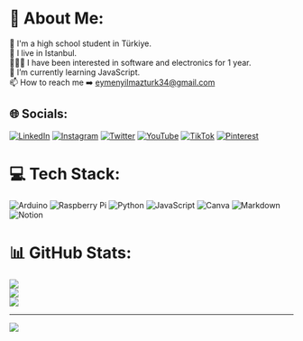 # 💫 About Me:
🏫 I'm a high school student in Türkiye.<br>🌆 I live in Istanbul.<br>👨🏻‍💻 I have been interested in software and electronics for 1 year.<br>🌱 I’m currently learning JavaScript.<br>📫 How to reach me ➡️ eymenyilmazturk34@gmail.com


## 🌐 Socials:
 [![LinkedIn](https://img.shields.io/badge/LinkedIn-%230077B5.svg?logo=linkedin&logoColor=white)](https://linkedin.com/in/eymenyilmazturk) [![Instagram](https://img.shields.io/badge/Instagram-%23E4405F.svg?logo=Instagram&logoColor=white)](https://instagram.com/eymenyilmazturkk) [![Twitter](https://img.shields.io/badge/Twitter-%231DA1F2.svg?logo=Twitter&logoColor=white)](https://twitter.com/eymenyilmazturk) [![YouTube](https://img.shields.io/badge/YouTube-%23FF0000.svg?logo=YouTube&logoColor=white)](https://www.youtube.com/@eymenyilmazturk) [![TikTok](https://img.shields.io/badge/TikTok-%23000000.svg?logo=TikTok&logoColor=white)](https://tiktok.com/@eymenyilmazturk) [![Pinterest](https://img.shields.io/badge/Pinterest-%23E60023.svg?logo=Pinterest&logoColor=white)](https://pinterest.com/eymenyilmazturk)
# 💻 Tech Stack:
![Arduino](https://img.shields.io/badge/-Arduino-00979D?style=for-the-badge&logo=Arduino&logoColor=white) ![Raspberry Pi](https://img.shields.io/badge/-RaspberryPi-C51A4A?style=for-the-badge&logo=Raspberry-Pi) ![Python](https://img.shields.io/badge/python-3670A0?style=for-the-badge&logo=python&logoColor=ffdd54) ![JavaScript](https://img.shields.io/badge/javascript-%23323330.svg?style=for-the-badge&logo=javascript&logoColor=%23F7DF1E) ![Canva](https://img.shields.io/badge/Canva-%2300C4CC.svg?style=for-the-badge&logo=Canva&logoColor=white) ![Markdown](https://img.shields.io/badge/markdown-%23000000.svg?style=for-the-badge&logo=markdown&logoColor=white) ![Notion](https://img.shields.io/badge/Notion-%23000000.svg?style=for-the-badge&logo=notion&logoColor=white)
# 📊 GitHub Stats:
![](https://github-readme-stats.vercel.app/api?username=eymenyilmazturk&theme=dark&hide_border=false&include_all_commits=true&count_private=true)<br/>
![](https://github-readme-streak-stats.herokuapp.com/?user=eymenyilmazturk&theme=dark&hide_border=false)<br/>
![](https://github-readme-stats.vercel.app/api/top-langs/?username=eymenyilmazturk&theme=dark&hide_border=false&include_all_commits=true&count_private=true&layout=compact)

---
[![](https://visitcount.itsvg.in/api?id=eymenyilmazturk&icon=0&color=0)](https://visitcount.itsvg.in)

<!-- Proudly created with GPRM ( https://gprm.itsvg.in ) -->
